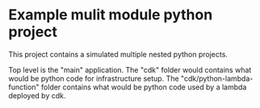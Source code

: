# Example mulit module python project

This project contains a simulated multiple nested python projects. 

Top level is the "main" application. 
The "cdk" folder would contains what would be python code for infrastructure setup. 
The "cdk/python-lambda-function" folder contains what would be python code used by a lambda deployed by cdk. 


